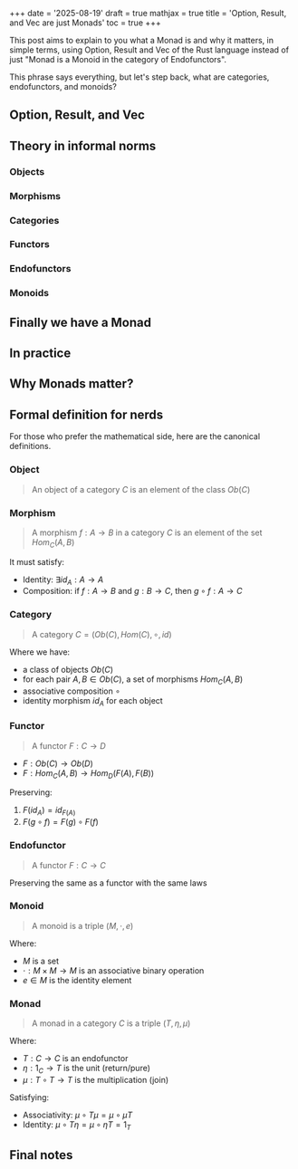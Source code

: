 +++
date = '2025-08-19'
draft = true
mathjax = true
title = 'Option, Result, and Vec are just Monads'
toc = true
+++

This post aims to explain to you what a Monad is and why it matters, in simple terms, using Option, Result and Vec of the Rust language instead of just "Monad is a Monoid in the category of Endofunctors". 

This phrase says everything, but let's step back, what are categories, endofunctors, and monoids? 

<!--

## Option

Imagine that you have a closed box with a present inside. Some day at night, you decide to open it. Your Girlfriend told you not to do that, but you are stubborn, you stay so excited about the content of the box, but when you open it, "Damnn!! It is empty", that is so frustrating.

Computers sometimes become frustrated too, so to overcome this, we have `Option<T>`, which says to us not to become so excited, because our box can be empty, and avoid the slap on the face of getting nothing

```rust
enum Option<T> {
    Some(T),
    None,
}

fn inverse(x: f64) -> Option<f64> {
    if x == 0.0 { None } else { Some(1.0 / x) }
}

inverse(2.0);                // Some(0.5)
inverse(0.0);                // None
```

This function receives a number x and transforms to the inverse form (2/1 → 1/2), but when we pass 0 to the function (0/1 → 0/1) becomes an indetermination, so we got a `None`.

> "Why do this workaround? Just return a null."

Here is the problem: sometimes a computer doesn't expect a `null` (null pointer exception mentioned), so eliminating nulls from software and introducing a pattern that says explicit when you open the box, is so pretty and useful.

The pattern becomes more and more pretty when you use `match with exhaustiviness`. We will not cover `match` here, but take this example:

```rust
fn plus_inverse(x: f64) -> Option<f64> {
    match inverse(x) {       // the previous example
        Some(i) => Some(i + 1.0),
        None => None
    }
}

plus_inverse(2.0);           // Some(1.5)
plus_inverse(0.0);           // None
```

## Result

It follows the same way as Option, but instead of the box being empty, it contains a bomb. Take the example:

```rust
enum Result<T, E> {
    Ok(T),
    Err(E),
}

fn parse_number(s: &str) -> Result<i32, String> {
    s.parse::<i32>().map_err(|_| "not a number".to_string())
}

parse_number("1");           // Ok(1)
parse_number("abc");         // Err("not a number")
```

We generally use Result to handle errors and Option to handle nulls.

---

To understand Monads, I mentioned that we need to take some steps back, but where exactly? I won't delve into a full explanation of Category Theory here, only the steps leading to Monads, since the goal of this post is to keep things simple, quick, and easy to grasp.

We'll explore three approaches to explain it: a mathematical definition, an analogy in natural language, and a Rust code example.

## Objects

I thought about starting this by talking about categories, but to talk about them, we need one of the fundamental structures of categories, the Objects.

Objects are abstract things that represent something; we don't have a particular form of constructing an object, and we normally don't care about how the object is, but for visualization, imagine them as solid circles.

To take as an example, a type in Rust can be an object, i.g, `i32, String, Vec<T>`

As mentioned, objects don't value anything by themselves; they just matter something inside a category, but to illustrate this in mathematical terms, we will call them as:

> Object of a category $C$ is an element of class $Ob(C)$

## Morphisms

While the objects are solid circles, morphisms will be arrows, connecting objects.

The unique thing that a morphisms do is transform an object into another object of the same category, so when you define this function in Rust: 

```rust
fn length(s: String) -> usize
```

We are doing a morphism of and `String` to an `usize`, we can write this in mathematical terms

> a morphism $f : A \to B$ in a category $C$ is and element of the $Hom_c(A,B)$ set

Morphisms have some properties that need to be satisfied to be a morphism

- Need to be composable when types coincide
    > if $f : A \to B$ and $g : B \to C$, so $g \circ f : A \to C$
- Exist an identity: 
    > $id_A : A \to A$

## Categories

Here everything lies, our mentioned objects and morphisms just matter when they are inside a category, so uniting them, we will have in Rust types as objects, functions as morphisms, and we also need an identity (morphisms to itself).

Defining it in mathematical terms: 

> An category $C$ is a pair of $(Ob(C),Hom(C))$ 

- $Ob(C)$ is a class of objects
- For each pair of objects $A,B \in Ob(C)$, exists a set $Hom_c(A,B)$ of morphisms from $A$ for $B$
- Exists an associative composition operation
    > $\circ : Hom_c(B,C) \times Hom_c(A,B) \to Hom_c(A,C)$
- For each object $A$, exists an identity morphism $id_A \in Hom_c(A,A)$, which is neutral for the composition
 
## Functors

While morphisms maps objects to other objects in the same category, functors will map objects to other categories, like "lifting" them in the context

Take the example:

```rust
let x: Option<i32> = Some(2);
let y = x.map(|n| n + 1);
```

- Option takes a type `T` an it becomes `Option<T>`
- `map` takes a function `f: A -> B` and transforms in `map(f): Option<A> -> Option<B>`


In mathematical terms we have:

> A functor $F : C \to D$ between categories

- Function in objects: 
    > $F : Ob(C) \to Ob(D)$
- Function in morphisms: 
    > for each $f : A \to B$ in $C$, a morphisms $F(f) : F(A) \to F(B)$ in $D$, where satisfies:
    >
    > 1. $F(id_A) = id_{F(A)}$
    > 2. $F(g \circ f) = F(g) \circ F(f)$

## Endofunctors

The same as a functor, but it maps the category to itself

> $F : C \to C$

In our last example with Rust, we used an endofunctor instead of a functor, but I think that you got the point. Doing examples in Rust can be nasty.

```rust
let x: Option<i32> = Some(2);
let y = x.map(|n| n + 1);    // Endofunctor A -> A
```

## Monoids

Here things start to be awkwards, we can describe a monoid like a category with just one object where the morphisms are the elements and the composition of morphisms is it is operators.

In mathematical terms, we have:

> Monoid is a tiple $(M, \cdot, e)$

- $M$ is a set
- $\cdot : M \times M \to M$ is a binary associative operation
- $e \in M$ is the neutral element where $e \cdot x = x \cdot e = x$

Passing this rules to Rust, is the same as:

- Strings with concatenation: `""` is identity, `+` is the operation

```rust
let a = String::from("Hello");
let b = String::from(" World");
let c = a + &b;              // concat (associative)
let empty = String::new();   // identity
```

## Monads

I will start with mathematical terms because anyone cares to this shi.

> Monad in a category $C$ is a triple $(T, \eta, \mu)$

- $T : C \to C$ is an endofunctor.
- $\eta : 1_C \rightarrow T$ is an unit.
- $\mu : T \circ T \rightarrow T$ is the multiplication.

Satisfing the laws of:

> Associativity: $\mu \circ T \mu = \mu \circ \mu T$
>
> Identity: $\mu \circ T \eta = \mu \circ \eta T = 1_T$

Or we can understand as an endofunctor $M : C \to C$ equiped with:

- unit (return/pure):
    > $\eta_A : A \to M(A)$
- bind (>>=):
    > $\mu_{A,B} : M(A) \times (A \to M(B)) \ to M(B)$

Bind is exactly as a flatmap.

---

Explaning this is never easy, because to be honest, every one can understand the laws and what it signs, but to translate this to informal terms, it is easy to do mistakes, but the major concept is: A monad is a pattern of chaining computations with context.

- `Option:` context of "can fail"
- `Result:` context of "can throw an error"
- `Vec:` context of "can have multiple results"

When we do: `Some(x)` or `Ok(y)` we are putting a value to the context, when who put things to contexts? Functors, and in what context we are putting? The same as we, so that remember us about endofunctors, here we get the phrase: "Monad is just a monoid in the category of endofunctors".

Example:

```rust
fn square_even(n: i32) -> Result<i32, String> {
    if n % 2 == 0 { Ok(n * n) } 
    else { Err("not even".to_string()) }
}

let result = Ok(4)
    .and_then(square_even)
    .and_then(square_even);  // Ok(256)
```

## Final Notes

| Name        | Resume                                                                     |
|-------------|----------------------------------------------------------------------------|
| Category    | world of types and functions                                               |
| Object      | type                                                                       |
| Morphism    | function                                                                   |
| Functor     | transforms types and functions into new types and functions of other world |
| Endofunctor | functor that stays in the same world                                       |
| Monoid      | a way of joining things with a rule                                        |
| Monad       | functor + a way of chaining functions with context                         |

-->

## Option, Result, and Vec

## Theory in informal norms

### Objects

### Morphisms

### Categories

### Functors

### Endofunctors

### Monoids

## Finally we have a Monad

## In practice

## Why Monads matter?

## Formal definition for nerds

For those who prefer the mathematical side, here are the canonical definitions.

### Object

> An object of a category $C$ is an element of the class $Ob(C)$

### Morphism

> A morphism $f : A \to B$ in a category $C$ is an element of the set $Hom_C(A,B)$

It must satisfy:  

- Identity: $\exists id_A : A \to A$  
- Composition: if $f : A \to B$ and $g : B \to C$, then $g \circ f : A \to C$

### Category

> A category $C = (Ob(C), Hom(C), \circ, id)$   

Where we have:

- a class of objects $Ob(C)$  
- for each pair $A,B \in Ob(C)$, a set of morphisms $Hom_C(A,B)$  
- associative composition $\circ$  
- identity morphism $id_A$ for each object

### Functor

> A functor $F : C \to D$ 

- $F : Ob(C) \to Ob(D)$  
- $F : Hom_C(A,B) \to Hom_D(F(A),F(B))$  

Preserving:  

1. $F(id_A) = id_{F(A)}$  
2. $F(g \circ f) = F(g) \circ F(f)$

### Endofunctor

> A functor $F : C \to C$

Preserving the same as a functor with the same laws

### Monoid

> A monoid is a triple $(M, \cdot, e)$  

Where:

- $M$ is a set  
- $\cdot : M \times M \to M$ is an associative binary operation  
- $e \in M$ is the identity element

### Monad

> A monad in a category $C$ is a triple $(T, \eta, \mu)$  

Where:

- $T : C \to C$ is an endofunctor  
- $\eta : 1_C \to T$ is the unit (return/pure)  
- $\mu : T \circ T \to T$ is the multiplication (join)  

Satisfying:  

- Associativity: $\mu \circ T\mu = \mu \circ \mu T$  
- Identity: $\mu \circ T\eta = \mu \circ \eta T = 1_T$

## Final notes
